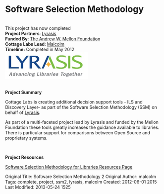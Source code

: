 # Software Selection Methodology
<br>

<div class="row-fluid">
    <div class="span8">
        <div class="alert">This project has now completed</div>
        <strong>Project Partners</strong>: <a href="http://www.lyrasis.org/">Lyrasis</a><br>
        <strong>Funded By</strong>: <a href="http://www.mellon.org/">The Andrew W. Mellon Foundation</a><br>
        <strong>Cottage Labs Lead</strong>: <a href="http://cottagelabs.com/author/malcolm">Malcolm</a><br>
        <strong>Timeline:</strong> Completed in May 2012
    </div>
    <div class="span4">
        <img title="lyrasislogo" src="/media/lyrasislogo.jpg" alt="" class="img thumbnail pull-right span6">
    </div>
    
</div>

<br>

**Project Summary**

Cottage Labs is creating additional decision support tools -   ILS and Discovery Layer-  as part of the Software Selection Methodology (SSM) on behalf of <a href="http://www.lyrasis.org/">Lyrasis</a>.

As part of a multi-faceted project lead by Lyrasis and funded by the Mellon Foundation these tools greatly increases the guidance available to libraries. There is particular support for comparisons between Open Source and proprietary systems.

<br>

**Project Resources**

[Software Selection Methodology for Libraries Resources Page](http://cottagelabs.com/news/software-selection-methodology-for-libraries)



Original Title: Software Selection Methodology 2
Original Author: malcolm
Tags: complete, project, ssm2, lyrasis, malcolm
Created: 2012-06-01 2015
Last Modified: 2013-05-24 1525
